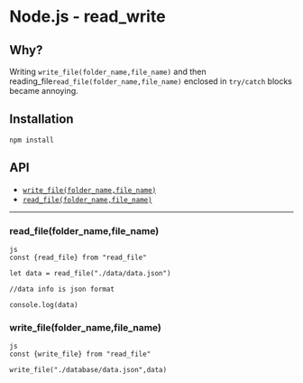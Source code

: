 Node.js - read_write
================

Why?
----

Writing `write_file(folder_name,file_name)` and then  reading_file`read_file(folder_name,file_name)` enclosed in `try/catch` blocks became annoying.



Installation
------------

    npm install 



API
---

* [`write_file(folder_name,file_name)`](#folder_name,file_name)
* [`read_file(folder_name,file_name)`](#folder_name,file_name)

----


### read_file(folder_name,file_name)
```
js
const {read_file} from "read_file"

let data = read_file("./data/data.json")

//data info is json format 

console.log(data)

```

### write_file(folder_name,file_name)
```
js
const {write_file} from "read_file"

write_file("./database/data.json",data)


```



